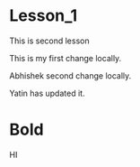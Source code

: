 # Lesson_1
This is second lesson

This is my first change locally.

Abhishek second change locally. 

Yatin has updated it.
# Bold
HI 
